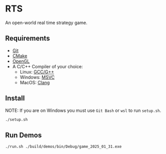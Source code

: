 # RTS

An open-world real time strategy game.

## Requirements

- [Git](https://git-scm.com/)
- [CMake](https://cmake.org/)
- [OpenGL](https://www.opengl.org/)
- A C/C++ Compiler of your choice:
   - Linux: [GCC/G++](https://gcc.gnu.org/)
   - Windows: [MSVC](https://visualstudio.microsoft.com/vs/)
   - MacOS: [Clang](https://clang.llvm.org/)

## Install

NOTE: If you are on Windows you must use `Git Bash` or `wsl` to run `setup.sh`.

```bash
./setup.sh
```

## Run Demos

```bash
./run.sh ./build/demos/bin/Debug/game_2025_01_31.exe
```